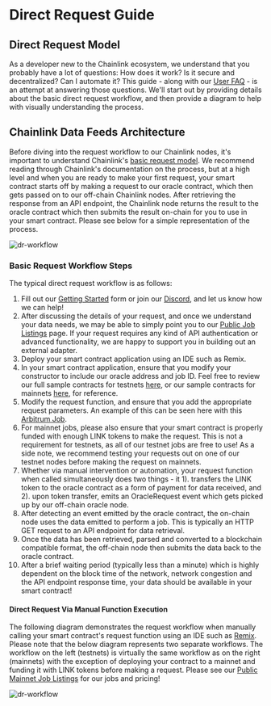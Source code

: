 # Direct Request Guide

## Direct Request Model
As a developer new to the Chainlink ecosystem, we understand that you probably have a lot of questions: How does it work? Is it secure and decentralized? Can I automate it? This guide - along with our [User FAQ](/knowledgebase/Chainlink-Users-FAQ) - is an attempt at answering those questions. We'll start out by providing details about the basic direct request workflow, and then provide a diagram to help with visually understanding the process.

## Chainlink Data Feeds Architecture
Before diving into the request workflow to our Chainlink nodes, it's important to understand Chainlink's [basic request model](https://docs.chain.link/architecture-overview/architecture-request-model?parent=gettingStarted). We recommend reading through Chainlink's documentation on the process, but at a high level and when you are ready to make your first request, your smart contract starts off by making a request to our oracle contract, which then gets passed on to our off-chain Chainlink nodes.  After retrieving the response from an API endpoint, the Chainlink node returns the result to the oracle contract which then submits the result on-chain for you to use in your smart contract.  Please see below for a simple representation of the process.

![dr-workflow](/images/DR-Request-Workflow.PNG)
### Basic Request Workflow Steps
The typical direct request workflow is as follows:
1. Fill out our [Getting Started](https://linkwellnodes.io/Getting-Started.html) form or join our [Discord](https://discord.com/invite/Xs6SjqVPUA), and let us know how we can help!
2. After discussing the details of your request, and once we understand your data needs, we may be able to simply point you to our [Public Job Listings](/services/direct-request-jobs/Jobs-and-Pricing) page.  If your request requires any kind of API authentication or advanced functionality, we are happy to support you in building out an external adapter.  
4. Deploy your smart contract application using an IDE such as Remix.
4. In your smart contract application, ensure that you modify your constructor to include our oracle address and job ID.  Feel free to review our full sample contracts for testnets [here](https://github.com/LinkWellNodes/Documentation/tree/main/docs/services/direct-request-jobs/testnets), or our sample contracts for mainnets [here](https://github.com/LinkWellNodes/Documentation/tree/main/docs/services/direct-request-jobs/mainnets), for reference.
5. Modify the request function, and ensure that you add the appropriate request parameters.  An example of this can be seen here with this [Arbitrum Job](https://linkwellnodes.io/Documentation.html?1#page=/services/direct-request-jobs/mainnets/Arbitrum-One-Mainnet-Jobs&topic=request-parameters).
6. For mainnet jobs, please also ensure that your smart contract is properly funded with enough LINK tokens to make the request.  This is not a requirement for testnets, as all of our testnet jobs are free to use!  As a side note, we recommend testing your requests out on one of our testnet nodes before making the request on mainnets.
7. Whether via manual intervention or automation, your request function when called simultaneously does two things - it 1). transfers the LINK token to the oracle contract as a form of payment for data received, and 2). upon token transfer, emits an OracleRequest event which gets picked up by our off-chain oracle node.
8. After detecting an event emitted by the oracle contract, the on-chain node uses the data emitted to perform a job.  This is typically an HTTP GET request to an API endpoint for data retrieval.
9. Once the data has been retrieved, parsed and converted to a blockchain compatible format, the off-chain node then submits the data back to the oracle contract.  
10. After a brief waiting period (typically less than a minute) which is highly dependent on the block time of the network, network congestion and the API endpoint response time, your data should be available in your smart contract! 

#### Direct Request Via Manual Function Execution
The following diagram demonstrates the request workflow when manually calling your smart contract's request function using an IDE such as [Remix](https://remix-project.org/#:~:text=JUMP%20INTO%20WEB3,teaching%20and%20experimenting%20with%20Ethereum.).  Please note that the below diagram represents two separate workflows. The workflow on the left (testnets) is virtually the same workflow as on the right (mainnets) with the exception of deploying your contract to a mainnet and funding it with LINK tokens before making a request.  Please see our [Public Mainnet Job Listings](/services/direct-request-jobs/mainnets/Mainnets) for our jobs and pricing!

![dr-workflow](/images/CL_DR_Model.png) 
